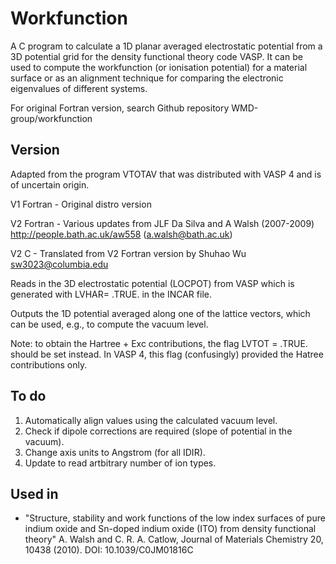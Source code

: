Workfunction
============

A C program to calculate a 1D planar averaged electrostatic potential from a 3D potential grid for the density functional theory code VASP. It can be used to compute the workfunction (or ionisation potential) for a material surface or as an alignment technique for comparing the electronic eigenvalues of different systems. 

For original Fortran version, search Github repository WMD-group/workfunction

Version
------------
Adapted from the program VTOTAV that was distributed with VASP 4 and is of uncertain origin.

V1 Fortran - Original distro version

V2 Fortran - Various updates from JLF Da Silva and A Walsh (2007-2009)
             http://people.bath.ac.uk/aw558 (a.walsh@bath.ac.uk)

V2 C       - Translated from V2 Fortran version by Shuhao Wu
             sw3023@columbia.edu

Reads in the 3D electrostatic potential (LOCPOT) from VASP which is generated with LVHAR= .TRUE. in the INCAR file.

Outputs the 1D potential averaged along one of the lattice vectors, which can be used, e.g., to compute the vacuum level.

Note: to obtain the Hartree + Exc contributions, the flag LVTOT = .TRUE. should be set instead. In VASP 4, this flag (confusingly) provided the Hatree contributions only.

To do
------------ 
1. Automatically align values using the calculated vacuum level.
2. Check if dipole corrections are required (slope of potential in the vacuum).
3. Change axis units to Angstrom (for all IDIR).
4. Update to read artbitrary number of ion types. 

Used in
------------
- "Structure, stability and work functions of the low index surfaces of pure indium oxide and Sn-doped indium oxide (ITO) from density functional theory" A. Walsh and C. R. A. Catlow, Journal of Materials Chemistry 20, 10438 (2010). DOI: 10.1039/C0JM01816C 
